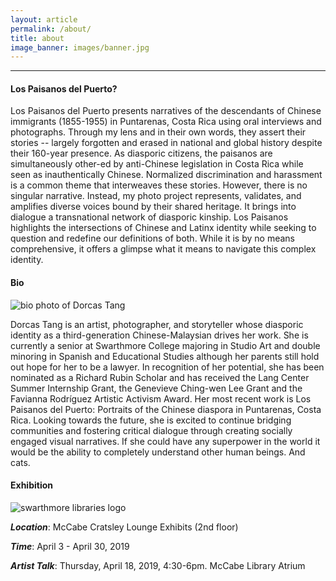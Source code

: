 ```yaml
---
layout: article
permalink: /about/
title: about
image_banner: images/banner.jpg
---
```


<hr/>

#### Los Paisanos del Puerto?

Los Paisanos del Puerto presents narratives of the descendants of Chinese immigrants (1855-1955) in Puntarenas, Costa Rica using oral interviews and photographs. Through my lens and in their own words, they assert their stories -- largely forgotten and erased in national and global history despite their 160-year presence. As diasporic citizens, the paisanos are simultaneously other-ed by anti-Chinese legislation in Costa Rica while seen as inauthentically Chinese. Normalized discrimination and harassment is a common theme that interweaves these stories. However, there is no singular narrative. Instead, my photo project represents, validates, and amplifies diverse voices bound by their shared heritage. It brings into dialogue a transnational network of diasporic kinship. Los Paisanos highlights the intersections of Chinese and Latinx identity while seeking to question and redefine our definitions of both. While it is by no means comprehensive, it offers a glimpse what it means to navigate this complex identity. 




#### Bio

![bio photo of Dorcas Tang](../images/bio.jpg)

Dorcas Tang is an artist, photographer, and storyteller whose diasporic identity as a third-generation Chinese-Malaysian drives her work. She is currently a senior at Swarthmore College majoring in Studio Art and double minoring in Spanish and Educational Studies although her parents still hold out hope for her to be a lawyer. In recognition of her potential, she has been nominated as a Richard Rubin Scholar and has received the Lang Center Summer Internship Grant, the Genevieve Ching-wen Lee Grant and the Favianna Rodríguez Artistic Activism Award. Her most recent work is Los Paisanos del Puerto: Portraits of the Chinese diaspora in Puntarenas, Costa Rica. Looking towards the future, she is excited to continue bridging communities and fostering critical dialogue through creating socially engaged visual narratives. If she could have any superpower in the world it would be the ability to completely understand other human beings. And cats.

#### Exhibition

![swarthmore libraries logo](../images/logo-mccabe-web.png)

*__Location__*: McCabe Cratsley Lounge Exhibits (2nd floor)

*__Time__*: April 3 - April 30, 2019

*__Artist Talk__*: Thursday, April 18, 2019, 4:30-6pm. McCabe Library Atrium

